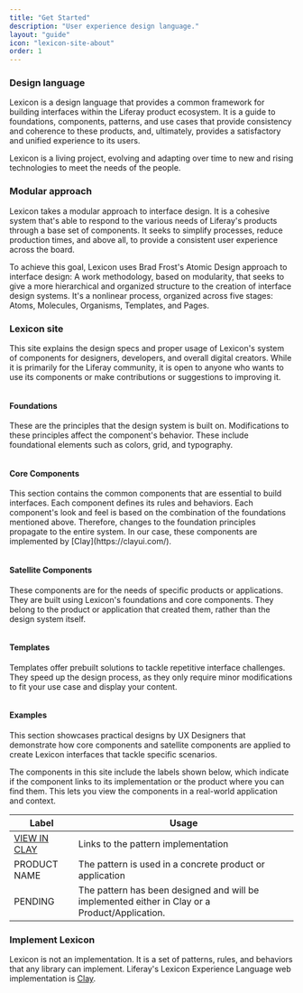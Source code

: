 ```yaml
---
title: "Get Started"
description: "User experience design language."
layout: "guide"
icon: "lexicon-site-about"
order: 1
---
```



### Design language

Lexicon is a design language that provides a common framework for building interfaces within the Liferay product ecosystem. It is a guide to  foundations, components, patterns, and use cases that provide consistency and coherence to these products, and, ultimately, provides a satisfactory and unified experience to its users.

Lexicon is a living project, evolving and adapting over time to new and rising technologies to meet the needs of the people.

### Modular approach

Lexicon takes a modular approach to interface design. It is a cohesive system that's able to respond to the various needs of Liferay's products through a base set of components. It seeks to simplify processes, reduce production times, and above all, to provide a consistent user experience across the board.

To achieve this goal, Lexicon uses Brad Frost's Atomic Design approach to interface design: A work methodology, based on modularity, that seeks to give a more hierarchical and organized structure to the creation of interface design systems. It's a nonlinear process, organized across five stages: Atoms, Molecules, Organisms, Templates, and Pages.

### Lexicon site

This site explains the design specs and proper usage of Lexicon's system of components for designers, developers, and overall digital creators. While it is primarily for the Liferay community, it is open to anyone who wants to use its components or make contributions or suggestions to improving it. 

<span class="getstarted-card row">
    <span class="col-12 col-sm-2 col-md-3 text-center">
        <img class="getstarted-img" src="/lexicon/images/getstarted/foundation.png" alt="">
    </span>
    <span class="getstarted-info col-md">
        <h4>Foundations</h4>
        <p>These are the principles that the design system is built on. Modifications to these principles affect the component's behavior. These include foundational elements such as colors, grid, and typography.</p>
    </span>
</span>

<span class="getstarted-card row">
    <span class="col-12 col-sm-2 col-md-3 text-center">
        <img class="getstarted-img" src="/lexicon/images/getstarted/component.png" alt="">
    </span>
    <span class="getstarted-info col-md">
        <h4>Core Components</h4>
        <p>This section contains the common components that are essential to build interfaces. Each component defines its rules and behaviors. Each component's look and feel is based on the combination of the foundations mentioned above. Therefore, changes to the foundation principles propagate to the entire system. In our case, these components are implemented by [Clay](https://clayui.com/).</p>
    </span>
</span>

<span class="getstarted-card row">
    <span class="col-12 col-sm-2 col-md-3 text-center">
        <img  class="getstarted-img" src="/lexicon/images/getstarted/satellite.png" alt="">
    </span>
    <span class="getstarted-info col-md">
        <h4>Satellite Components</h4>
        <p>These components are for the needs of specific products or applications. They are built using Lexicon's foundations and core components. They belong to the product or application that created them, rather than the design system itself.</p>
    </span>
</span>

<span class="getstarted-card row">
    <span class="col-12 col-sm-2 col-md-3 text-center">
        <img class="getstarted-img" src="/lexicon/images/getstarted/template.png" alt="">
    </span>
    <span class="getstarted-info col-md">
        <h4>Templates</h4>
        <p>Templates offer prebuilt solutions to tackle repetitive interface challenges. They speed up the design process, as they only require minor modifications to fit your use case and display your content.</p>
    </span>
</span>

<span class="getstarted-card row">
    <span class="col-12 col-sm-2 col-md-3 text-center">
        <img class="getstarted-img" src="/lexicon/images/getstarted/example.png" alt="">
    </span>
    <span class="getstarted-info col-md">
        <h4>Examples</h4>
        <p>This section showcases practical designs by UX Designers that demonstrate how core components and satellite components are applied to create Lexicon interfaces that tackle specific scenarios.</p>
    </span>
</span>


The components in this site include the labels shown below, which indicate if the component links to its implementation or the product where you can find them. This lets you view the components in a real-world application and context.

| Label | Usage |
| ---- | ----- |
| <a class="label-link label label-warning" href="https://clayui.com/" target="_blank">VIEW IN CLAY</a> | Links to the pattern implementation |
| <span class="label label-info">PRODUCT NAME</span> | The pattern is used in a concrete product or application |
| <span class="label label-secondary">PENDING</span> | The pattern has been designed and will be implemented either in Clay or a Product/Application. |

### Implement Lexicon

Lexicon is not an implementation. It is a set of patterns, rules, and behaviors that any library can implement. Liferay's Lexicon Experience Language web implementation is [Clay](https://clayui.com/).